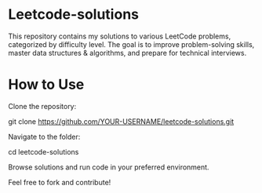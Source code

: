 # Leetcode-solutions
This repository contains my solutions to various LeetCode problems, categorized by difficulty level. The goal is to improve problem-solving skills, master data structures & algorithms, and prepare for technical interviews.

# How to Use

Clone the repository:

git clone https://github.com/YOUR-USERNAME/leetcode-solutions.git

Navigate to the folder:

cd leetcode-solutions

Browse solutions and run code in your preferred environment.

Feel free to fork and contribute!